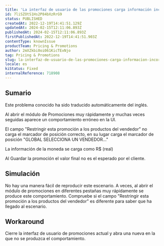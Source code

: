 ```yaml
---
title: 'La interfaz de usuario de las promociones carga información incorrecta sobre la divisa'
id: 7liSZOtS1Hs2P84bXzRrG9
status: PUBLISHED
createdAt: 2022-12-19T14:41:51.129Z
updatedAt: 2024-02-15T12:11:06.893Z
publishedAt: 2024-02-15T12:11:06.893Z
firstPublishedAt: 2022-12-19T14:41:51.903Z
contentType: knownIssue
productTeam: Pricing & Promotions
author: 2mXZkbi0oi061KicTExNjo
tag: Pricing & Promotions
slug: la-interfaz-de-usuario-de-las-promociones-carga-informacion-incorrecta-sobre-la-divisa
locale: es
kiStatus: Fixed
internalReference: 718908
---
```


## Sumario

<div class="alert alert-info">
  <p>Este problema conocido ha sido traducido automáticamente del inglés.</p>
</div>


Al abrir el módulo de Promociones muy rápidamente y muchas veces seguidas aparece un comportamiento erróneo en la UI.

El campo "Restringir esta promoción a los productos del vendedor" no carga el marcador de posición correcto, en su lugar carga el marcador de posición "GLOBAL SELECCIONA UN VENDEDOR..."

La información de la moneda se carga como R$ (real)

Al Guardar la promoción el valor final no es el esperado por el cliente.


##

## Simulación


No hay una manera fácil de reproducir este escenario. A veces, al abrir el módulo de promociones en diferentes pestañas muy rápidamente se produce este comportamiento.
Compruebe si el campo "Restringir esta promoción a los productos del vendedor" es diferente para saber que ha llegado al escenario.



## Workaround


Cierre la interfaz de usuario de promociones actual y abra una nueva en la que no se produzca el comportamiento.





